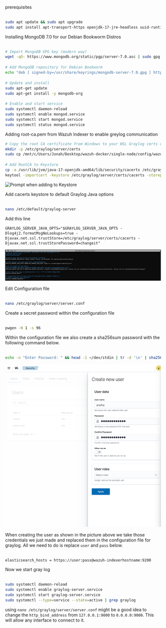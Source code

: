 


prerequisites

```bash

sudo apt update && sudo apt upgrade
sudo apt install apt-transport-https openjdk-17-jre-headless uuid-runtime pwgen dirmngr gnupg wget

```


Installing MongoDB 7.0 for our Debian Bookworm Distros

```bash

# Import MongoDB GPG key (modern way)
wget -qO- https://www.mongodb.org/static/pgp/server-7.0.asc | sudo gpg --dearmor -o /usr/share/keyrings/mongodb-server-7.0.gpg

# Add MongoDB repository for Debian Bookworm
echo "deb [ signed-by=/usr/share/keyrings/mongodb-server-7.0.gpg ] http://repo.mongodb.org/apt/debian bookworm/mongodb-org/7.0 main" | sudo tee /etc/apt/sources.list.d/mongodb-org-7.0.list

# Update and install
sudo apt-get update
sudo apt-get install -y mongodb-org

# Enable and start service
sudo systemctl daemon-reload
sudo systemctl enable mongod.service
sudo systemctl start mongod.service
sudo systemctl status mongod.service

```

Adding root-ca.pem from Wazuh Indexer to enable greylog communication

```bash
# Copy the root CA certificate from Windows to your WSL Graylog certs directory
mkdir -p /etc/graylog/server/certs
sudo cp /mnt/c/Users/Jonah/Desktop/wazuh-docker/single-node/config/wazuh_indexer_ssl_certs/root-ca.pem /etc/graylog/server/certs/rootCA.crt

# Add RootCA to Keystore
cp -a /usr/lib/jvm/java-17-openjdk-amd64/lib/security/cacerts /etc/graylog/server/certs/cacerts
keytool -importcert -keystore /etc/graylog/server/certs/cacerts -storepass changeit -alias root_ca -file /etc/graylog/server/certs/rootCA.crt
```

![Prompt when adding to Keystore](img/)

Add cacerts keystore to default Graylog Java options

```bash

nano /etc/default/graylog-server

```

Add this line

```
GRAYLOG_SERVER_JAVA_OPTS="$GRAYLOG_SERVER_JAVA_OPTS -Dlog4j2.formatMsgNoLookups=true -Djavax.net.ssl.trustStore=/etc/graylog/server/certs/cacerts -Djavax.net.ssl.trustStorePassword=changeit"
```

![/etc/default/graylog-server](img/graylog_server_java_options.png)


Edit Configuration file

```bash

nano /etc/graylog/server/server.conf

```

Create a secret password within the configuration file

```bash

pwgen -N 1 -s 96

```

Within the configuration file we also create a sha256sum password with the following command below.

```bash

echo -n "Enter Password: " && head -1 </dev/stdin | tr -d '\n' | sha256sum | cut -d" " -f1

```


![Creating Wazuh User for Graylog](img/graylog_wazuh_user.png)

When creating the user as shown in the picture above we take those credentials we just made and replaced them in the configuration file for graylog. All we need to do is replace `user` and `pass` below. 

```bash

elasticsearch_hosts = https://user:pass@wazuh-indexerhostname:9200

```


Now we start gray log

```bash

sudo systemctl daemon-reload
sudo systemctl enable graylog-server.service
sudo systemctl start graylog-server.service
sudo systemctl --type=service --state=active | grep graylog 


```


using `nano /etc/graylog/server/server.conf` might be a good idea to change the `http_bind_address` from `127.0.0.1:9000` to `0.0.0.0:9000`. This will allow any interface to connect to it.
